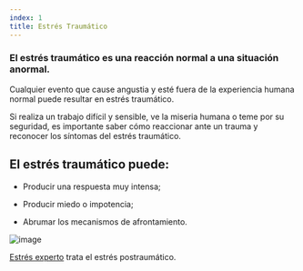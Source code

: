 ```yaml
---
index: 1
title: Estrés Traumático
---
```

### El estrés traumático es una reacción normal a una situación anormal.

Cualquier evento que cause angustia y esté fuera de la experiencia humana normal puede resultar en estrés traumático.

Si realiza un trabajo difícil y sensible, ve la miseria humana o teme por su seguridad, es importante saber cómo reaccionar ante un trauma y reconocer los síntomas del estrés traumático.

## El estrés traumático puede:

*   Producir una respuesta muy intensa;

*   Producir miedo o impotencia;

*   Abrumar los mecanismos de afrontamiento.

![image](stress3.png)

[Estrés experto](umbrella://stress/stress/expert) trata el estrés postraumático.